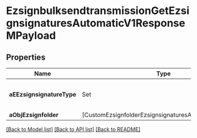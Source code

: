 # EzsignbulksendtransmissionGetEzsignsignaturesAutomaticV1ResponseMPayload

## Properties
Name | Type | Description | Notes
------------ | ------------- | ------------- | -------------
**aEEzsignsignatureType** | Set<FieldEEzsignsignatureType> | All eEzsignsignatureType contained in the response | 
**aObjEzsignfolder** | [CustomEzsignfolderEzsignsignaturesAutomaticResponse] |  | 

[[Back to Model list]](../README.md#documentation-for-models) [[Back to API list]](../README.md#documentation-for-api-endpoints) [[Back to README]](../README.md)


